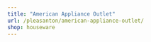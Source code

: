 ```yaml
---
title: "American Appliance Outlet"
url: /pleasanton/american-appliance-outlet/
shop: houseware
---
```

